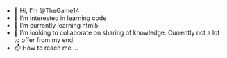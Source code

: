 - 👋 Hi, I’m @TheGame14
- 👀 I’m interested in learning code
- 🌱 I’m currently learning html5
- 💞️ I’m looking to collaborate on sharing of knowledge. Currently not a lot to offer from my end. 
- 📫 How to reach me ...

<!---
TheGame14/TheGame14 is a ✨ special ✨ repository because its `README.md` (this file) appears on your GitHub profile.
You can click the Preview link to take a look at your changes.
--->
